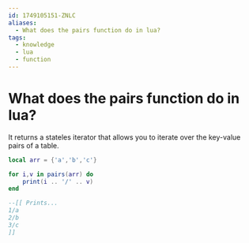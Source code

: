 ```yaml
---
id: 1749105151-ZNLC
aliases:
  - What does the pairs function do in lua?
tags:
  - knowledge
  - lua
  - function
---
```


# What does the pairs function do in lua?

It returns a stateles iterator that allows you to iterate over the key-value pairs of a table.

```lua
local arr = {'a','b','c'}

for i,v in pairs(arr) do
    print(i .. '/' .. v)
end

--[[ Prints...
1/a
2/b
3/c
]]
```
